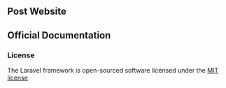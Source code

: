## Post Website


## Official Documentation


### License

The Laravel framework is open-sourced software licensed under the [MIT license](http://opensource.org/licenses/MIT)
